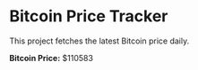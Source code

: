# Bitcoin Price Tracker

This project fetches the latest Bitcoin price daily.

**Bitcoin Price:** $110583
